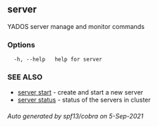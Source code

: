 ## server

YADOS server manage and monitor commands

### Options

```
  -h, --help   help for server
```

### SEE ALSO

* [server start](server_start.md)	 - create and start a new server
* [server status](server_status.md)	 - status of the servers in cluster

###### Auto generated by spf13/cobra on 5-Sep-2021
